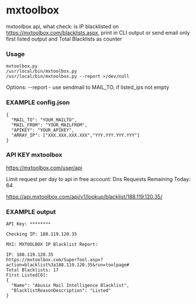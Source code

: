 # mxtoolbox
mxtoolbox api, what check: is IP blacklisted on https://mxtoolbox.com/blacklists.aspx,
print in CLI output or send email only first listed output and Total Blacklists as counter 

### Usage
```
mxtoolbox.py
/usr/local/bin/mxtoolbox.py
/usr/local/bin/mxtoolbox.py --report >/dev/null
```
Options: --report - use sendmail to MAIL_TO, if listed_ips not empty

### EXAMPLE config.json
```
{
  "MAIL_TO": "YOUR_MAILTO",
  "MAIL_FROM": "YOUR_MAILFROM",
  "APIKEY": "YOUR_APIKEY",
  "ARRAY_IP": ["XXX.XXX.XXX.XXX","YYY.YYY.YYY.YYY"]
}
```

### API KEY mxtoolbox
https://mxtoolbox.com/user/api

Limit request per day to api in free account: 
Dns Requests Remaining Today: 64


https://api.mxtoolbox.com/api/v1/lookup/blacklist/188.119.120.35/
### EXAMPLE output
```
API Key: ********

Checking IP: 188.119.120.35

MX1: MXTOOLBOX IP Blacklist Report:

IP: 188.119.120.35
https://mxtoolbox.com/SuperTool.aspx?action=blacklist%3a188.119.120.35&run=toolpage#
Total Blacklists: 17
First Listed[0]:
{
  "Name": "Abusix Mail Intelligence Blacklist",
  "BlacklistReasonDescription": "Listed"
}
```
